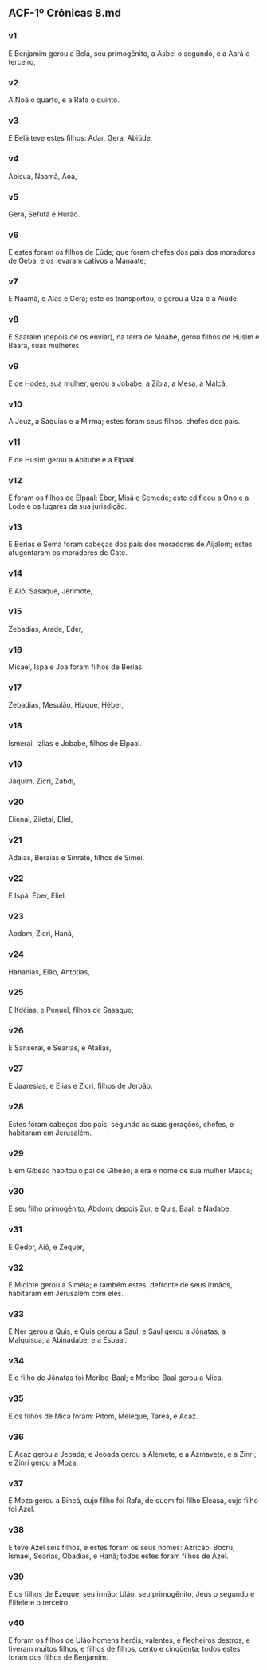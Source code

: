## ACF-1º Crônicas 8.md
### v1
 E Benjamim gerou a Belá, seu primogênito, a Asbel o segundo, e a Aará o terceiro,
### v2
 A Noá o quarto, e a Rafa o quinto.
### v3
 E Belá teve estes filhos: Adar, Gera, Abiúde,
### v4
 Abisua, Naamã, Aoá,
### v5
 Gera, Sefufá e Hurão.
### v6
 E estes foram os filhos de Eúde; que foram chefes dos pais dos moradores de Geba, e os levaram cativos a Manaate;
### v7
 E Naamã, e Aías e Gera; este os transportou, e gerou a Uzá e a Aiúde.
### v8
 E Saaraim (depois de os enviar), na terra de Moabe, gerou filhos de Husim e Baara, suas mulheres.
### v9
 E de Hodes, sua mulher, gerou a Jobabe, a Zíbia, a Mesa, a Malcã,
### v10
 A Jeuz, a Saquias e a Mirma; estes foram seus filhos, chefes dos pais.
### v11
 E de Husim gerou a Abitube e a Elpaal.
### v12
 E foram os filhos de Elpaal: Éber, Misã e Semede; este edificou a Ono e a Lode e os lugares da sua jurisdição.
### v13
 E Berias e Sema foram cabeças dos pais dos moradores de Aijalom; estes afugentaram os moradores de Gate.
### v14
 E Aiô, Sasaque, Jerimote,
### v15
 Zebadias, Arade, Eder,
### v16
 Micael, Ispa e Joa foram filhos de Berias.
### v17
 Zebadias, Mesulão, Hizque, Héber,
### v18
 Ismerai, Izlias e Jobabe, filhos de Elpaal.
### v19
 Jaquim, Zicri, Zabdi,
### v20
 Elienai, Ziletai, Eliel,
### v21
 Adaías, Beraías e Sinrate, filhos de Simei.
### v22
 E Ispã, Éber, Eliel,
### v23
 Abdom, Zicri, Hanã,
### v24
 Hananias, Elão, Antotias,
### v25
 E Ifdéias, e Penuel, filhos de Sasaque;
### v26
 E Sanserai, e Searias, e Atalias,
### v27
 E Jaaresias, e Elias e Zicri, filhos de Jeroão.
### v28
 Estes foram cabeças dos pais, segundo as suas gerações, chefes, e habitaram em Jerusalém.
### v29
 E em Gibeão habitou o pai de Gibeão; e era o nome de sua mulher Maaca;
### v30
 E seu filho primogênito, Abdom; depois Zur, e Quis, Baal, e Nadabe,
### v31
 E Gedor, Aiô, e Zequer,
### v32
 E Miclote gerou a Siméia; e também estes, defronte de seus irmãos, habitaram em Jerusalém com eles.
### v33
 E Ner gerou a Quis, e Quis gerou a Saul; e Saul gerou a Jônatas, a Malquisua, a Abinadabe, e a Esbaal.
### v34
 E o filho de Jônatas foi Meribe-Baal; e Meribe-Baal gerou a Mica.
### v35
 E os filhos de Mica foram: Pitom, Meleque, Tareá, e Acaz.
### v36
 E Acaz gerou a Jeoada; e Jeoada gerou a Alemete, e a Azmavete, e a Zinri; e Zinri gerou a Moza,
### v37
 E Moza gerou a Bineá, cujo filho foi Rafa, de quem foi filho Eleasá, cujo filho foi Azel.
### v38
 E teve Azel seis filhos, e estes foram os seus nomes: Azricão, Bocru, Ismael, Searias, Obadias, e Hanã; todos estes foram filhos de Azel.
### v39
 E os filhos de Ezeque, seu irmão: Ulão, seu primogênito, Jeús o segundo e Elifelete o terceiro.
### v40
 E foram os filhos de Ulão homens heróis, valentes, e flecheiros destros; e tiveram muitos filhos, e filhos de filhos, cento e cinqüenta; todos estes foram dos filhos de Benjamim.
